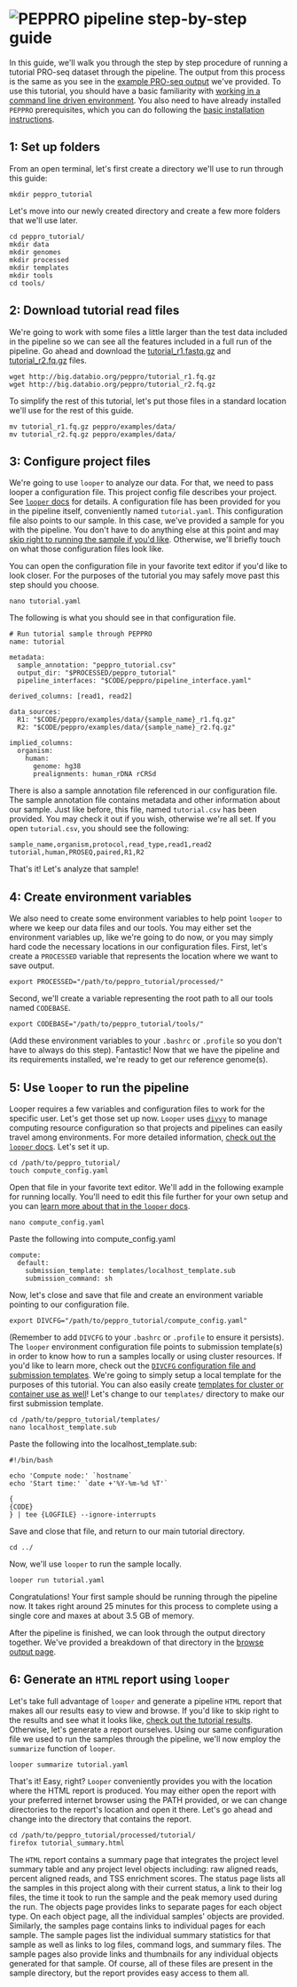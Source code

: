 # <img src="../img/peppro_logo.svg" alt="PEPPRO" class="img-fluid" style="max-height:50px; margin-top:-15px; margin-bottom:-10px"> pipeline step-by-step guide

In this guide, we'll walk you through the step by step procedure of running a tutorial PRO-seq dataset through the pipeline.  The output from this process is the same as you see in the [example PRO-seq output](browse_output.md) we've provided.  To use this tutorial, you should have a basic familiarity with [working in a command line driven environment](http://matt.might.net/articles/basic-unix/). You also need to have already installed `PEPPRO` prerequisites, which you can do following the [basic installation instructions](install.md).

## 1: Set up folders 

From an open terminal, let's first create a directory we'll use to run through this guide:
```console
mkdir peppro_tutorial
```

Let's move into our newly created directory and create a few more folders that we'll use later.
```console
cd peppro_tutorial/
mkdir data
mkdir genomes
mkdir processed
mkdir templates
mkdir tools
cd tools/
```

## 2: Download tutorial read files

We're going to work with some files a little larger than the test data included in the pipeline so we can see all the features included in a full run of the pipeline.  Go ahead and download the [tutorial_r1.fastq.gz](http://big.databio.org/peppro/tutorial_r1.fq.gz) and [tutorial_r2.fq.gz](http://big.databio.org/peppro/tutorial_r2.fastq.gz) files. 
```console
wget http://big.databio.org/peppro/tutorial_r1.fq.gz
wget http://big.databio.org/peppro/tutorial_r2.fq.gz
```

To simplify the rest of this tutorial, let's put those files in a standard location we'll use for the rest of this guide. 
```console
mv tutorial_r1.fq.gz peppro/examples/data/
mv tutorial_r2.fq.gz peppro/examples/data/
```

## 3: Configure project files

We're going to use `looper` to analyze our data.  For that, we need to pass looper a configuration file.  This project config file describes your project. See [`looper` docs](https://looper.readthedocs.io/en/latest/) for details. A configuration file has been provided for you in the pipeline itself, conveniently named `tutorial.yaml`.  This configuration file also points to our sample.  In this case, we've provided a sample for you with the pipeline.  You don't have to do anything else at this point and may [skip right to running the sample if you'd like](tutorial.md#3-using-looper-to-run-the-pipeline).  Otherwise, we'll briefly touch on what those configuration files look like.

You can open the configuration file in your favorite text editor if you'd like to look closer.  For the purposes of the tutorial you may safely move past this step should you choose.
```
nano tutorial.yaml
```
The following is what you should see in that configuration file.
```
# Run tutorial sample through PEPPRO
name: tutorial

metadata:
  sample_annotation: "peppro_tutorial.csv"
  output_dir: "$PROCESSED/peppro_tutorial"
  pipeline_interfaces: "$CODE/peppro/pipeline_interface.yaml" 
  
derived_columns: [read1, read2]

data_sources:
  R1: "$CODE/peppro/examples/data/{sample_name}_r1.fq.gz"
  R2: "$CODE/peppro/examples/data/{sample_name}_r2.fq.gz"
  
implied_columns:
  organism:
    human:
      genome: hg38
      prealignments: human_rDNA rCRSd
```
There is also a sample annotation file referenced in our configuration file.  The sample annotation file contains metadata and other information about our sample. Just like before, this file, named `tutorial.csv` has been provided.  You may check it out if you wish, otherwise we're all set.
If you open `tutorial.csv`, you should see the following:
```
sample_name,organism,protocol,read_type,read1,read2
tutorial,human,PROSEQ,paired,R1,R2
```
That's it! Let's analyze that sample!


## 4: Create environment variables

We also need to create some environment variables to help point `looper` to where we keep our data files and our tools.  You may either set the environment variables up, like we're going to do now, or you may simply hard code the necessary locations in our configuration files.
First, let's create a `PROCESSED` variable that represents the location where we want to save output.
```
export PROCESSED="/path/to/peppro_tutorial/processed/"
```
Second, we'll create a variable representing the root path to all our tools named `CODEBASE`.
```
export CODEBASE="/path/to/peppro_tutorial/tools/"
```
(Add these environment variables to your `.bashrc` or `.profile` so you don't have to always do this step).
Fantastic! Now that we have the pipeline and its requirements installed, we're ready to get our reference genome(s).

## 5: Use `looper` to run the pipeline
Looper requires a few variables and configuration files to work for the specific user. Let's get those set up now. `Looper` uses [`divvy`](https://divvy.databio.org/) to manage computing resource configuration so that projects and pipelines can easily travel among environments. For more detailed information, [check out the `looper` docs](https://looper.readthedocs.io/en/latest/cluster-computing/). Let's set it up.
```
cd /path/to/peppro_tutorial/
touch compute_config.yaml
```
Open that file in your favorite text editor.  We'll add in the following example for running locally.  You'll need to edit this file further for your own setup and you can [learn more about that in the `looper` docs](https://looper.readthedocs.io/en/latest/index.html).
```
nano compute_config.yaml
```
Paste the following into compute_config.yaml
```
compute:
  default:
    submission_template: templates/localhost_template.sub
    submission_command: sh
```
Now, let's close and save that file and create an environment variable pointing to our configuration file.
```
export DIVCFG="/path/to/peppro_tutorial/compute_config.yaml"
```
(Remember to add `DIVCFG` to your `.bashrc` or `.profile` to ensure it persists).
The `looper` environment configuration file points to submission template(s) in order to know how to run a samples locally or using cluster resources.  If you'd like to learn more, check out the [`DIVCFG` configuration file and submission templates](https://divvy.databio.org/). We're going to simply setup a local template for the purposes of this tutorial.  You can also easily create [templates for cluster or container use as well](https://github.com/pepkit/divcfg/tree/master/templates)!
Let's change to our `templates/` directory to make our first submission template.
```
cd /path/to/peppro_tutorial/templates/
nano localhost_template.sub
```             
Paste the following into the localhost_template.sub:
```
#!/bin/bash

echo 'Compute node:' `hostname`
echo 'Start time:' `date +'%Y-%m-%d %T'`

{
{CODE}
} | tee {LOGFILE} --ignore-interrupts
```

Save and close that file, and return to our main tutorial directory.
```
cd ../
```
Now, we'll use `looper` to run the sample locally.
```
looper run tutorial.yaml
```         
Congratulations! Your first sample should be running through the pipeline now.  It takes right around 25 minutes for this process to complete using a single core and maxes at about 3.5 GB of memory.

After the pipeline is finished, we can look through the output directory together.  We've provided a breakdown of that directory in the [browse output page](/browse_output/).


## 6: Generate an `HTML` report using `looper`

Let's take full advantage of `looper` and generate a pipeline `HTML` report that makes all our results easy to view and browse.  If you'd like to skip right to the results and see what it looks like, [check out the tutorial results](../files/examples/tutorial/tutorial_summary.html).  Otherwise, let's generate a report ourselves.
Using our same configuration file we used to run the samples through the pipeline, we'll now employ the `summarize` function of `looper`.
```
looper summarize tutorial.yaml
```         
That's it! Easy, right? `Looper` conveniently provides you with the location where the HTML report is produced.  You may either open the report with your preferred internet browser using the PATH provided, or we can change directories to the report's location and open it there.  Let's go ahead and change into the directory that contains the report.
```
cd /path/to/peppro_tutorial/processed/tutorial/
firefox tutorial_summary.html
```          
The `HTML` report contains a summary page that integrates the project level summary table and any project level objects including: raw aligned reads, percent aligned reads, and TSS enrichment scores.  The status page lists all the samples in this project along with their current status, a link to their log files, the time it took to run the sample and the peak memory used during the run.  The objects page provides links to separate pages for each object type.  On each object page, all the individual samples' objects are provided.  Similarly, the samples page contains links to individual pages for each sample.  The sample pages list the individual summary statistics for that sample as well as links to log files, command logs, and summary files.  The sample pages also provide links and thumbnails for any individual objects generated for that sample.  Of course, all of these files are present in the sample directory, but the report provides easy access to them all.